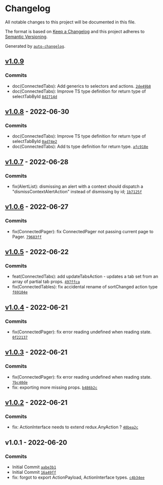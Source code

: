 # Changelog

All notable changes to this project will be documented in this file.

The format is based on [Keep a Changelog](https://keepachangelog.com/en/1.0.0/)
and this project adheres to [Semantic Versioning](https://semver.org/spec/v2.0.0.html).

Generated by [`auto-changelog`](https://github.com/CookPete/auto-changelog).

## [v1.0.9](https://github.com/UtahGooner/chums-connected-components/compare/v1.0.8...v1.0.9)

### Commits

- doc(ConnectedTabs): Add generics to selectors and actions. [`2de49b8`](https://github.com/UtahGooner/chums-connected-components/commit/2de49b8fe52cd17489a6f24aefed69c02a4029ca)
- doc(ConnectedTabs): Improve TS type definition for return type of selectTabById [`8d2714d`](https://github.com/UtahGooner/chums-connected-components/commit/8d2714d093c2ca5fa8d90f07dc6e745c2f8598c5)

## [v1.0.8](https://github.com/UtahGooner/chums-connected-components/compare/v1.0.7...v1.0.8) - 2022-06-30

### Commits

- doc(ConnectedTabs): Improve TS type definition for return type of selectTabById [`0ad74e2`](https://github.com/UtahGooner/chums-connected-components/commit/0ad74e2692f31da8bc15579976dde9442bba8c6e)
- doc(ConnectedTabs): Add ts type definition for return type. [`afc918e`](https://github.com/UtahGooner/chums-connected-components/commit/afc918e78f6b1d24626dea446f7277efddae470d)

## [v1.0.7](https://github.com/UtahGooner/chums-connected-components/compare/v1.0.6...v1.0.7) - 2022-06-28

### Commits

- fix(AlertList): dismissing an alert with a context should dispatch a "dismissContextAlertAction" instead of dismissing by id; [`1b7125f`](https://github.com/UtahGooner/chums-connected-components/commit/1b7125f5382d6a6216f636bb90fc602c6902e628)

## [v1.0.6](https://github.com/UtahGooner/chums-connected-components/compare/v1.0.5...v1.0.6) - 2022-06-27

### Commits

- fix(ConnectedPager): fix ConnectedPager not passing current page to Pager. [`79683ff`](https://github.com/UtahGooner/chums-connected-components/commit/79683ff77fe512b4a30528a7c2bbbc1634475042)

## [v1.0.5](https://github.com/UtahGooner/chums-connected-components/compare/v1.0.4...v1.0.5) - 2022-06-22

### Commits

- feat(ConnectedTabs): add updateTabsAction - updates a tab set from an array of partial tab props. [`497ffca`](https://github.com/UtahGooner/chums-connected-components/commit/497ffca6da6feb480fe8d5089282fb3ebe128b3a)
- fix(ConnectedTables): fix accidental rename of sortChanged action type [`f69104e`](https://github.com/UtahGooner/chums-connected-components/commit/f69104e74ef25bad2cdfea639f960700d6eb4f19)

## [v1.0.4](https://github.com/UtahGooner/chums-connected-components/compare/v1.0.3...v1.0.4) - 2022-06-21

### Commits

- fix(ConnectedPager): fix error reading undefined when reading state. [`0f22137`](https://github.com/UtahGooner/chums-connected-components/commit/0f22137a8c77bf3114fd8aa1746c9eed901a8abd)

## [v1.0.3](https://github.com/UtahGooner/chums-connected-components/compare/v1.0.2...v1.0.3) - 2022-06-21

### Commits

- fix(ConnectedPager): fix error reading undefined when reading state. [`7bc40de`](https://github.com/UtahGooner/chums-connected-components/commit/7bc40de297372bb29d5dc0a93937da7b5da4b82a)
- fix: exporting more missing props. [`b486b2c`](https://github.com/UtahGooner/chums-connected-components/commit/b486b2c2d23b5e6c3cc0d4b724a863ff9746994d)

## [v1.0.2](https://github.com/UtahGooner/chums-connected-components/compare/v1.0.1...v1.0.2) - 2022-06-21

### Commits

- fix: ActionInterface needs to extend redux.AnyAction ? [`40bea2c`](https://github.com/UtahGooner/chums-connected-components/commit/40bea2cfd9a371c1565b6fa3598324d595e2f1a3)

## v1.0.1 - 2022-06-20

### Commits

- Initial Commit [`aabe3b1`](https://github.com/UtahGooner/chums-connected-components/commit/aabe3b169c36794cb504fb8bba30ccf7827c12ed)
- Initial Commit [`16a49ff`](https://github.com/UtahGooner/chums-connected-components/commit/16a49ff42f10ce1a20dd3ab375cb1c323cd9da8d)
- fix: forgot to export ActionPayload, ActionInterface types. [`c4b34ee`](https://github.com/UtahGooner/chums-connected-components/commit/c4b34ee16433b410ab92eeddf6398965df9e6a69)
